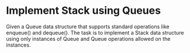 # Implement Stack using Queues
Given a Queue data structure that supports standard operations like enqueue() and dequeue(). The task is to implement a Stack data structure using only instances of Queue and Queue operations allowed on the instances.